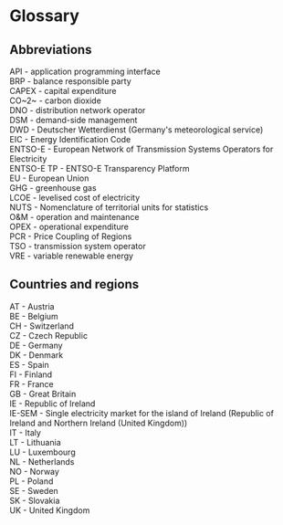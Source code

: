 # Glossary

## Abbreviations

API - application programming interface \
BRP - balance responsible party \
CAPEX - capital expenditure \
CO~2~ - carbon dioxide \
DNO - distribution network operator \
DSM - demand-side management \
DWD - Deutscher Wetterdienst (Germany's meteorological service) \
EIC - Energy Identification Code \
ENTSO-E - European Network of Transmission Systems Operators for Electricity \
ENTSO-E TP - ENTSO-E Transparency Platform \
EU - European Union \
GHG - greenhouse gas \
LCOE - levelised cost of electricity \
NUTS - Nomenclature of territorial units for statistics \
O&M - operation and maintenance \
OPEX - operational expenditure \
PCR - Price Coupling of Regions \
TSO - transmission system operator \
VRE - variable renewable energy

## Countries and regions

AT - Austria \
BE - Belgium \
CH - Switzerland \
CZ - Czech Republic \
DE - Germany \
DK - Denmark \
ES - Spain \
FI - Finland \
FR - France \
GB - Great Britain \
IE - Republic of Ireland \
IE-SEM - Single electricity market for the island of Ireland (Republic of Ireland and Northern Ireland (United Kingdom)) \
IT - Italy \
LT - Lithuania \
LU - Luxembourg \
NL - Netherlands \
NO - Norway \
PL - Poland \
SE - Sweden \
SK - Slovakia \
UK - United Kingdom
